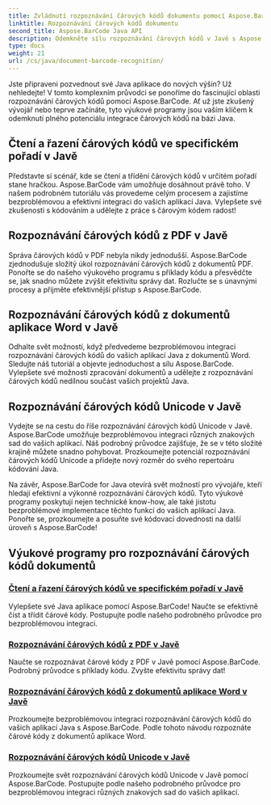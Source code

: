 ```yaml
---
title: Zvládnutí rozpoznávání čárových kódů dokumentu pomocí Aspose.BarCode
linktitle: Rozpoznávání čárových kódů dokumentu
second_title: Aspose.BarCode Java API
description: Odemkněte sílu rozpoznávání čárových kódů v Javě s Aspose.BarCode! Naučte se bezproblémově integrovat, číst a třídit čárové kódy z PDF, dokumentů Wordu a sad Unicode.
type: docs
weight: 21
url: /cs/java/document-barcode-recognition/
---
```


Jste připraveni pozvednout své Java aplikace do nových výšin? Už nehledejte! V tomto komplexním průvodci se ponoříme do fascinující oblasti rozpoznávání čárových kódů pomocí Aspose.BarCode. Ať už jste zkušený vývojář nebo teprve začínáte, tyto výukové programy jsou vaším klíčem k odemknutí plného potenciálu integrace čárových kódů na bázi Java.

## Čtení a řazení čárových kódů ve specifickém pořadí v Javě

Představte si scénář, kde se čtení a třídění čárových kódů v určitém pořadí stane hračkou. Aspose.BarCode vám umožňuje dosáhnout právě toho. V našem podrobném tutoriálu vás provedeme celým procesem a zajistíme bezproblémovou a efektivní integraci do vašich aplikací Java. Vylepšete své zkušenosti s kódováním a udělejte z práce s čárovým kódem radost!

## Rozpoznávání čárových kódů z PDF v Javě

Správa čárových kódů v PDF nebyla nikdy jednodušší. Aspose.BarCode zjednodušuje složitý úkol rozpoznávání čárových kódů z dokumentů PDF. Ponořte se do našeho výukového programu s příklady kódu a přesvědčte se, jak snadno můžete zvýšit efektivitu správy dat. Rozlučte se s únavnými procesy a přijměte efektivnější přístup s Aspose.BarCode.

## Rozpoznávání čárových kódů z dokumentů aplikace Word v Javě

Odhalte svět možností, když předvedeme bezproblémovou integraci rozpoznávání čárových kódů do vašich aplikací Java z dokumentů Word. Sledujte náš tutoriál a objevte jednoduchost a sílu Aspose.BarCode. Vylepšete své možnosti zpracování dokumentů a udělejte z rozpoznávání čárových kódů nedílnou součást vašich projektů Java.

## Rozpoznávání čárových kódů Unicode v Javě

Vydejte se na cestu do říše rozpoznávání čárových kódů Unicode v Javě. Aspose.BarCode umožňuje bezproblémovou integraci různých znakových sad do vašich aplikací. Náš podrobný průvodce zajišťuje, že se v této složité krajině můžete snadno pohybovat. Prozkoumejte potenciál rozpoznávání čárových kódů Unicode a přidejte nový rozměr do svého repertoáru kódování Java.

Na závěr, Aspose.BarCode for Java otevírá svět možností pro vývojáře, kteří hledají efektivní a výkonné rozpoznávání čárových kódů. Tyto výukové programy poskytují nejen technické know-how, ale také jistotu bezproblémové implementace těchto funkcí do vašich aplikací Java. Ponořte se, prozkoumejte a posuňte své kódovací dovednosti na další úroveň s Aspose.BarCode!
## Výukové programy pro rozpoznávání čárových kódů dokumentů
### [Čtení a řazení čárových kódů ve specifickém pořadí v Javě](./reading-sorting-barcodes-specific-order/)
Vylepšete své Java aplikace pomocí Aspose.BarCode! Naučte se efektivně číst a třídit čárové kódy. Postupujte podle našeho podrobného průvodce pro bezproblémovou integraci.
### [Rozpoznávání čárových kódů z PDF v Javě](./recognizing-barcodes-from-pdf/)
Naučte se rozpoznávat čárové kódy z PDF v Javě pomocí Aspose.BarCode. Podrobný průvodce s příklady kódu. Zvyšte efektivitu správy dat!
### [Rozpoznávání čárových kódů z dokumentů aplikace Word v Javě](./recognizing-barcodes-from-word/)
Prozkoumejte bezproblémovou integraci rozpoznávání čárových kódů do vašich aplikací Java s Aspose.BarCode. Podle tohoto návodu rozpoznáte čárové kódy z dokumentů aplikace Word.
### [Rozpoznávání čárových kódů Unicode v Javě](./recognizing-unicode-barcodes/)
Prozkoumejte svět rozpoznávání čárových kódů Unicode v Javě pomocí Aspose.BarCode. Postupujte podle našeho podrobného průvodce pro bezproblémovou integraci různých znakových sad do vašich aplikací.